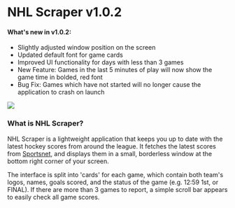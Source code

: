 # NHL Scraper v1.0.2

#### What's new in v1.0.2:
- Slightly adjusted window position on the screen
- Updated default font for game cards
- Improved UI functionality for days with less than 3 games
- New Feature: Games in the last 5 minutes of play will now show the game time in bolded, red font
- Bug Fix: Games which have not started will no longer cause the application to crash on launch

![](http://puu.sh/hBhVp/29c70b4102.png)

### What is NHL Scraper?

NHL Scraper is a lightweight application that keeps you up to date with the latest hockey scores from around the league. It fetches the latest scores from [Sportsnet](http://www.sportsnet.ca/hockey/nhl/scores/), and displays them in a small, borderless
window at the bottom right corner of your screen.

The interface is split into 'cards' for each game, which contain both team's logos, names, goals scored, and the status of the
game (e.g. 12:59 1st, or FINAL). If there are more than 3 games to report, a simple scroll bar appears to easily check all game
scores.
